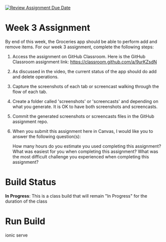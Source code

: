 [![Review Assignment Due Date](https://classroom.github.com/assets/deadline-readme-button-24ddc0f5d75046c5622901739e7c5dd533143b0c8e959d652212380cedb1ea36.svg)](https://classroom.github.com/a/9urKZsdN)

# Week 3 Assignment
By end of this week, the Groceries app should be able to perform add and remove items. For our week 3 assignment, complete the following steps:

1. Access the assignment on GitHub Classroom. Here is the GitHub Classroom assignment link: https://classroom.github.com/a/9urKZsdN 
2. As discussed in the video, the current status of the app should do add and delete operations.
3. Capture the screenshots of each tab or screencast walking through the flow of each tab.
4. Create a folder called 'screenshots' or 'screencasts' and depending on what you generate. It is OK to have both screenshots and screencasts.
5. Commit the generated screenshots or screencasts files in the GitHub assignment repo.
6. When you submit this assignment here in Canvas, I would like you to answer the following question(s):

    How many hours do you estimate you used completing this assignment?
    What was easiest for you when completing this assignment?
    What was the most difficult challenge you experienced when completing this assignment?


# Build Status

**In Progress**: This is a class build that will remain "In Progress" for the duration of the class

# Run Build
ionic serve

